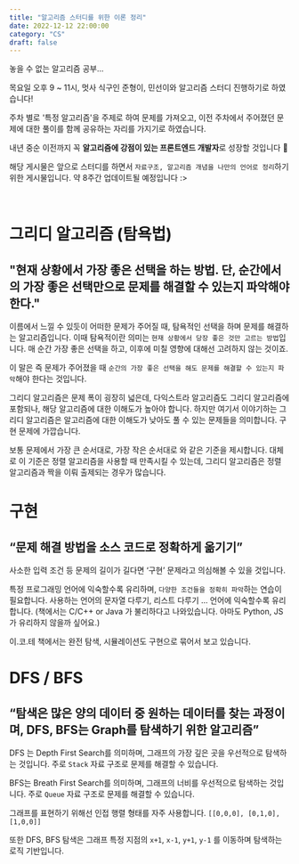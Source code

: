 ```yaml
---
title: "알고리즘 스터디를 위한 이론 정리"
date: 2022-12-12 22:00:00
category: "CS"
draft: false
---
```


놓을 수 없는 알고리즘 공부...

목요일 오후 9 ~ 11시, 멋사 식구인 준형이, 민선이와 알고리즘 스터디 진행하기로 하였습니다!

주차 별로 '특정 알고리즘'을 주제로 하여 문제를 가져오고, 이전 주차에서 주어졌던 문제에 대한 풀이를 함께 공유하는 자리를 가지기로 하였습니다.

내년 중순 이전까지 꼭 **알고리즘에 강점이 있는 프론트엔드 개발자**로 성장할 것입니다 🤩

해당 게시물은 앞으로 스터디를 하면서 `자료구조, 알고리즘 개념을 나만의 언어로 정리`하기 위한 게시물입니다. 약 8주간 업데이트될 예정입니다 :>

<br/>

# 그리디 알고리즘 (탐욕법)

## "현재 상황에서 가장 좋은 선택을 하는 방법. 단, 순간에서의 가장 좋은 선택만으로 문제를 해결할 수 있는지 파악해야 한다."

이름에서 느낄 수 있듯이 어떠한 문제가 주어질 때, 탐욕적인 선택을 하며 문제를 해결하는 알고리즘입니다. 이때 탐욕적이란 의미는 `현재 상황에서 당장 좋은 것만 고르는 방법`입니다. 매 순간 가장 좋은 선택을 하고, 이후에 미칠 영향에 대해선 고려하지 않는 것이죠.

이 말은 즉 문제가 주어졌을 때 `순간의 가장 좋은 선택을 해도 문제를 해결할 수 있는지 파악`해야 한다는 것입니다.

그리디 알고리즘은 문제 폭이 굉장히 넓은데, 다익스트라 알고리즘도 그리디 알고리즘에 포함되나, 해당 알고리즘에 대한 이해도가 높아야 합니다. 하지만 여기서 이야기하는 그리디 알고리즘은 알고리즘에 대한 이해도가 낮아도 풀 수 있는 문제들을 의미합니다. 구현 문제에 가깝습니다.

보통 문제에서 가장 큰 순서대로, 가장 작은 순서대로 와 같은 기준을 제시합니다. 대체로 이 기준은 정렬 알고리즘을 사용할 때 만족시킬 수 있는데, 그리디 알고리즘은 정렬 알고리즘과 짝을 이뤄 출제되는 경우가 많습니다.

# 구현

## “문제 해결 방법을 소스 코드로 정확하게 옮기기”

사소한 입력 조건 등 문제의 길이가 길다면 ‘구현’ 문제라고 의심해볼 수 있을 것입니다.

특정 프로그래밍 언어에 익숙할수록 유리하며, `다양한 조건들을 정확히 파악`하는 연습이 필요합니다. 사용하는 언어의 문자열 다루기, 리스트 다루기 … 언어에 익숙할수록 유리합니다. (책에서는 C/C++ or Java 가 불리하다고 나와있습니다. 아마도 Python, JS가 유리하지 않을까 싶어요.)

이.코.테 책에서는 완전 탐색, 시뮬레이션도 구현으로 묶어서 보고 있습니다.

# DFS / BFS

## “탐색은 많은 양의 데이터 중 원하는 데이터를 찾는 과정이며, DFS, BFS는 Graph를 탐색하기 위한 알고리즘”

DFS 는 Depth First Search를 의미하며, 그래프의 가장 깊은 곳을 우선적으로 탐색하는 것입니다. 주로 `Stack` 자료 구조로 문제를 해결할 수 있습니다.

BFS는 Breath First Search를 의미하며, 그래프의 너비를 우선적으로 탐색하는 것입니다. 주로 `Queue` 자료 구조로 문제를 해결할 수 있습니다.

그래프를 표현하기 위해선 인접 행렬 형태를 자주 사용합니다. `[[0,0,0], [0,1,0], [1,0,0]]`

또한 DFS, BFS 탐색은 그래프 특정 지점의 `x+1`, `x-1`, `y+1`, `y-1` 를 이동하며 탐색하는 로직 기반입니다.
